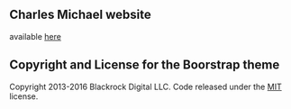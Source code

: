 ## Charles Michael website

available [here](http://charles.amihaiemil.com)

## Copyright and License for the Boorstrap theme

Copyright 2013-2016 Blackrock Digital LLC. Code released under the [MIT](https://github.com/BlackrockDigital/startbootstrap-freelancer/blob/gh-pages/LICENSE) license.
